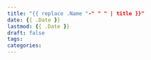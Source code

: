 ```yaml
---
title: "{{ replace .Name "-" " " | title }}"
date: {{ .Date }}
lastmod: {{ .Date }}
draft: false
tags:
categories:
---
```



<!--more-->
